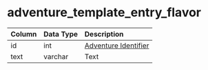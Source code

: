 # adventure_template_entry_flavor

| Column | Data Type | Description |
| :--- | :--- | :--- |
| id | int | [Adventure Identifier](adventure_details.md) |
| text | varchar | Text |

